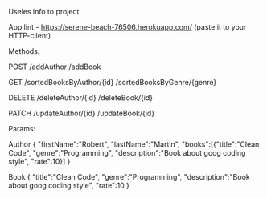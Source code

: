 Useles info to project

App lint - https://serene-beach-76506.herokuapp.com/ (paste it to your HTTP-client)

Methods:

POST
/addAuthor
/addBook

GET
/sortedBooksByAuthor/{id}
/sortedBooksByGenre/{genre}

DELETE
/deleteAuthor/{id}
/deleteBook/{id}

PATCH
/updateAuthor/{id}
/updateBook/{id}

Params:

Author
{
"firstName":"Robert",
"lastName":"Martin",
"books":[{"title":"Clean Code", "genre":"Programming", "description":"Book about goog coding style", "rate":10}]
}

Book
{
"title":"Clean Code",
"genre":"Programming",
"description":"Book about goog coding style",
"rate":10
}